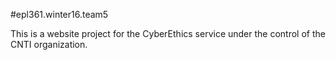 #epl361.winter16.team5

This is a website project for the CyberEthics service under the control of the CNTI organization.
